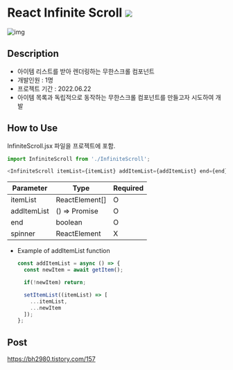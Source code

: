 # React Infinite Scroll  <img src="https://img.shields.io/badge/React-61DAFB?style=round&logo=React&logoColor=white">

![img](https://user-images.githubusercontent.com/74360958/174838337-7ac050f5-836e-4672-b27e-ac2092699a81.gif)

## Description
* 아이템 리스트를 받아 렌더링하는 무한스크롤 컴포넌트
* 개발인원 : 1명
* 프로젝트 기간 : 2022.06.22
* 아이템 목록과 독립적으로 동작하는 무한스크롤 컴포넌트를 만들고자 시도하여 개발

## How to Use

InfiniteScroll.jsx 파일을 프로젝트에 포함.

```javascript
import InfiniteScroll from './InfiniteScroll';

<InfiniteScroll itemList={itemList} addItemList={addItemList} end={end} spinner={spinner} />
```

|Parameter|Type|Required|
|---|---|-|
|itemList|ReactElement[]|O|
|addItemList|() => Promise<void>|O|
|end|boolean|O|
|spinner|ReactElement|X|
  
* Example of addItemList function
  
  ```javascript
  const addItemList = async () => {
    const newItem = await getItem();
  
    if(!newItem) return;
  
    setItemList((itemList) => [
      ...itemList,
      ...newItem
    ]);
  };
  ```
  
## Post
https://bh2980.tistory.com/157

